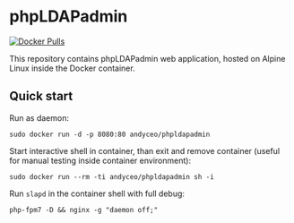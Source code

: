 phpLDAPadmin
============

[![Docker Pulls](https://badgen.net/docker/pulls/andyceo/phpldapadmin)](https://hub.docker.com/r/andyceo/phpldapadmin)

This repository contains phpLDAPadmin web application, hosted on Alpine Linux inside the Docker container.


## Quick start

Run as daemon:

    sudo docker run -d -p 8080:80 andyceo/phpldapadmin

Start interactive shell in container, than exit and remove container (useful for manual testing inside container environment):

    sudo docker run --rm -ti andyceo/phpldapadmin sh -i

Run `slapd` in the container shell with full debug:

    php-fpm7 -D && nginx -g "daemon off;"
